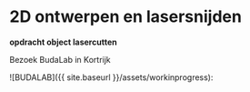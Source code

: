 # 2D ontwerpen en lasersnijden

**opdracht object lasercutten**

Bezoek BudaLab in Kortrijk

![BUDALAB]({{ site.baseurl }}/assets/workinprogress):

